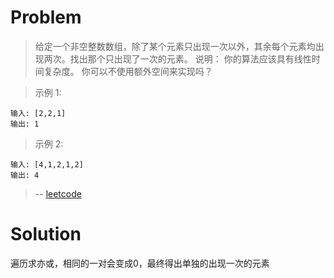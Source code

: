 #  Problem

>给定一个非空整数数组，除了某个元素只出现一次以外，其余每个元素均出现两次。找出那个只出现了一次的元素。
>说明：
>你的算法应该具有线性时间复杂度。 你可以不使用额外空间来实现吗？

>示例 1:
```
输入: [2,2,1]
输出: 1
```
>示例 2:
```
输入: [4,1,2,1,2]
输出: 4
```
>-- [leetcode](https://leetcode-cn.com/problems/single-number/)

# Solution
遍历求亦或，相同的一对会变成0，最终得出单独的出现一次的元素


